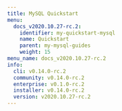```yaml
---
title: MySQL Quickstart
menu:
  docs_v2020.10.27-rc.2:
    identifier: my-quickstart-mysql
    name: Quickstart
    parent: my-mysql-guides
    weight: 15
menu_name: docs_v2020.10.27-rc.2
info:
  cli: v0.14.0-rc.2
  community: v0.14.0-rc.2
  enterprise: v0.1.0-rc.2
  installer: v0.14.0-rc.2
  version: v2020.10.27-rc.2
---
```


